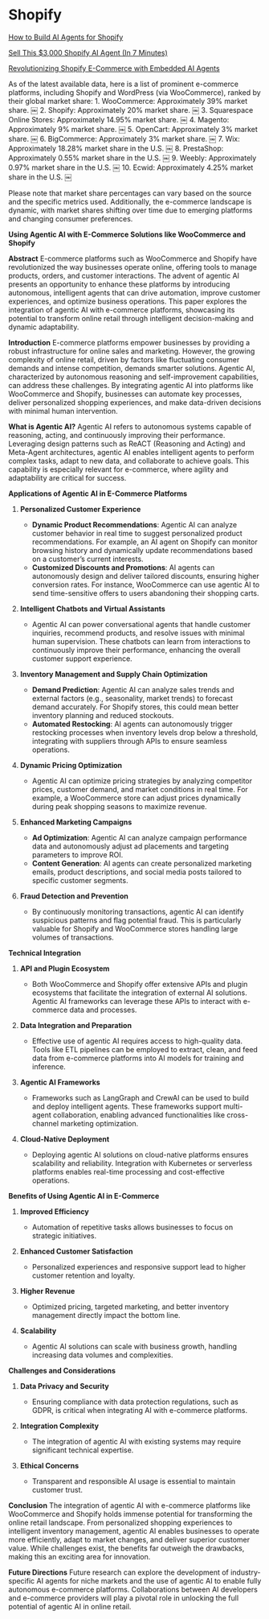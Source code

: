 # Shopify

[How to Build AI Agents for Shopify](https://www.youtube.com/watch?v=vQCNCYwaVcE)

[Sell This $3,000 Shopify AI Agent (In 7 Minutes)](https://www.youtube.com/watch?v=jI8J6bzGwCg)

[Revolutionizing Shopify E-Commerce with Embedded AI Agents](https://www.youtube.com/watch?v=o-D4X1QCUv4)

As of the latest available data, here is a list of prominent e-commerce platforms, including Shopify and WordPress (via WooCommerce), ranked by their global market share:
	1.	WooCommerce: Approximately 39% market share.  ￼
	2.	Shopify: Approximately 20% market share.  ￼
	3.	Squarespace Online Stores: Approximately 14.95% market share.  ￼
	4.	Magento: Approximately 9% market share.  ￼
	5.	OpenCart: Approximately 3% market share.  ￼
	6.	BigCommerce: Approximately 3% market share.  ￼
	7.	Wix: Approximately 18.28% market share in the U.S.  ￼
	8.	PrestaShop: Approximately 0.55% market share in the U.S.  ￼
	9.	Weebly: Approximately 0.97% market share in the U.S.  ￼
	10.	Ecwid: Approximately 4.25% market share in the U.S.  ￼

Please note that market share percentages can vary based on the source and the specific metrics used. Additionally, the e-commerce landscape is dynamic, with market shares shifting over time due to emerging platforms and changing consumer preferences.

**Using Agentic AI with E-Commerce Solutions like WooCommerce and Shopify**

**Abstract**
E-commerce platforms such as WooCommerce and Shopify have revolutionized the way businesses operate online, offering tools to manage products, orders, and customer interactions. The advent of agentic AI presents an opportunity to enhance these platforms by introducing autonomous, intelligent agents that can drive automation, improve customer experiences, and optimize business operations. This paper explores the integration of agentic AI with e-commerce platforms, showcasing its potential to transform online retail through intelligent decision-making and dynamic adaptability.

**Introduction**
E-commerce platforms empower businesses by providing a robust infrastructure for online sales and marketing. However, the growing complexity of online retail, driven by factors like fluctuating consumer demands and intense competition, demands smarter solutions. Agentic AI, characterized by autonomous reasoning and self-improvement capabilities, can address these challenges. By integrating agentic AI into platforms like WooCommerce and Shopify, businesses can automate key processes, deliver personalized shopping experiences, and make data-driven decisions with minimal human intervention.

**What is Agentic AI?**
Agentic AI refers to autonomous systems capable of reasoning, acting, and continuously improving their performance. Leveraging design patterns such as ReACT (Reasoning and Acting) and Meta-Agent architectures, agentic AI enables intelligent agents to perform complex tasks, adapt to new data, and collaborate to achieve goals. This capability is especially relevant for e-commerce, where agility and adaptability are critical for success.

**Applications of Agentic AI in E-Commerce Platforms**
1. **Personalized Customer Experience**
   - **Dynamic Product Recommendations**: Agentic AI can analyze customer behavior in real time to suggest personalized product recommendations. For example, an AI agent on Shopify can monitor browsing history and dynamically update recommendations based on a customer’s current interests.
   - **Customized Discounts and Promotions**: AI agents can autonomously design and deliver tailored discounts, ensuring higher conversion rates. For instance, WooCommerce can use agentic AI to send time-sensitive offers to users abandoning their shopping carts.

2. **Intelligent Chatbots and Virtual Assistants**
   - Agentic AI can power conversational agents that handle customer inquiries, recommend products, and resolve issues with minimal human supervision. These chatbots can learn from interactions to continuously improve their performance, enhancing the overall customer support experience.

3. **Inventory Management and Supply Chain Optimization**
   - **Demand Prediction**: Agentic AI can analyze sales trends and external factors (e.g., seasonality, market trends) to forecast demand accurately. For Shopify stores, this could mean better inventory planning and reduced stockouts.
   - **Automated Restocking**: AI agents can autonomously trigger restocking processes when inventory levels drop below a threshold, integrating with suppliers through APIs to ensure seamless operations.

4. **Dynamic Pricing Optimization**
   - Agentic AI can optimize pricing strategies by analyzing competitor prices, customer demand, and market conditions in real time. For example, a WooCommerce store can adjust prices dynamically during peak shopping seasons to maximize revenue.

5. **Enhanced Marketing Campaigns**
   - **Ad Optimization**: Agentic AI can analyze campaign performance data and autonomously adjust ad placements and targeting parameters to improve ROI.
   - **Content Generation**: AI agents can create personalized marketing emails, product descriptions, and social media posts tailored to specific customer segments.

6. **Fraud Detection and Prevention**
   - By continuously monitoring transactions, agentic AI can identify suspicious patterns and flag potential fraud. This is particularly valuable for Shopify and WooCommerce stores handling large volumes of transactions.

**Technical Integration**
1. **API and Plugin Ecosystem**
   - Both WooCommerce and Shopify offer extensive APIs and plugin ecosystems that facilitate the integration of external AI solutions. Agentic AI frameworks can leverage these APIs to interact with e-commerce data and processes.

2. **Data Integration and Preparation**
   - Effective use of agentic AI requires access to high-quality data. Tools like ETL pipelines can be employed to extract, clean, and feed data from e-commerce platforms into AI models for training and inference.

3. **Agentic AI Frameworks**
   - Frameworks such as LangGraph and CrewAI can be used to build and deploy intelligent agents. These frameworks support multi-agent collaboration, enabling advanced functionalities like cross-channel marketing optimization.

4. **Cloud-Native Deployment**
   - Deploying agentic AI solutions on cloud-native platforms ensures scalability and reliability. Integration with Kubernetes or serverless platforms enables real-time processing and cost-effective operations.

**Benefits of Using Agentic AI in E-Commerce**
1. **Improved Efficiency**
   - Automation of repetitive tasks allows businesses to focus on strategic initiatives.

2. **Enhanced Customer Satisfaction**
   - Personalized experiences and responsive support lead to higher customer retention and loyalty.

3. **Higher Revenue**
   - Optimized pricing, targeted marketing, and better inventory management directly impact the bottom line.

4. **Scalability**
   - Agentic AI solutions can scale with business growth, handling increasing data volumes and complexities.

**Challenges and Considerations**
1. **Data Privacy and Security**
   - Ensuring compliance with data protection regulations, such as GDPR, is critical when integrating AI with e-commerce platforms.

2. **Integration Complexity**
   - The integration of agentic AI with existing systems may require significant technical expertise.

3. **Ethical Concerns**
   - Transparent and responsible AI usage is essential to maintain customer trust.

**Conclusion**
The integration of agentic AI with e-commerce platforms like WooCommerce and Shopify holds immense potential for transforming the online retail landscape. From personalized shopping experiences to intelligent inventory management, agentic AI enables businesses to operate more efficiently, adapt to market changes, and deliver superior customer value. While challenges exist, the benefits far outweigh the drawbacks, making this an exciting area for innovation.

**Future Directions**
Future research can explore the development of industry-specific AI agents for niche markets and the use of agentic AI to enable fully autonomous e-commerce platforms. Collaborations between AI developers and e-commerce providers will play a pivotal role in unlocking the full potential of agentic AI in online retail.


